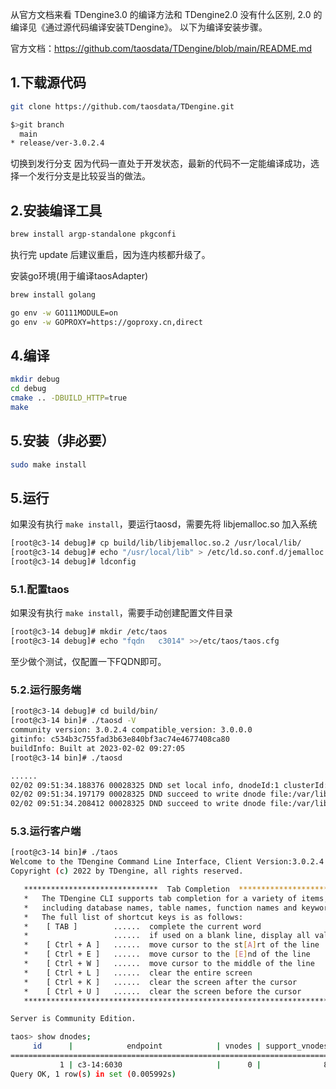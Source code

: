 
从官方文档来看 TDengine3.0 的编译方法和 TDengine2.0 没有什么区别, 2.0 的编译见《通过源代码编译安装TDengine》。
以下为编译安装步骤。

官方文档：https://github.com/taosdata/TDengine/blob/main/README.md


## 1.下载源代码

```bash
git clone https://github.com/taosdata/TDengine.git
```

```bash
$>git branch
  main
* release/ver-3.0.2.4
```
切换到发行分支
因为代码一直处于开发状态，最新的代码不一定能编译成功，选择一个发行分支是比较妥当的做法。


## 2.安装编译工具

```bash
brew install argp-standalone pkgconfi
```
执行完 update 后建议重启，因为连内核都升级了。

安装go环境(用于编译taosAdapter)

```bash
brew install golang

go env -w GO111MODULE=on
go env -w GOPROXY=https://goproxy.cn,direct
```




## 4.编译

```bash
mkdir debug
cd debug
cmake .. -DBUILD_HTTP=true 
make
```


## 5.安装（非必要）
```bash
sudo make install
```

## 5.运行
如果没有执行 `make install`，要运行taosd，需要先将 libjemalloc.so 加入系统
```bash
[root@c3-14 debug]# cp build/lib/libjemalloc.so.2 /usr/local/lib/
[root@c3-14 debug]# echo "/usr/local/lib" > /etc/ld.so.conf.d/jemalloc.conf
[root@c3-14 debug]# ldconfig
```

### 5.1.配置taos
如果没有执行 `make install`，需要手动创建配置文件目录

```bash
[root@c3-14 debug]# mkdir /etc/taos
[root@c3-14 debug]# echo "fqdn   c3014" >>/etc/taos/taos.cfg
```
至少做个测试，仅配置一下FQDN即可。

### 5.2.运行服务端
```bash
[root@c3-14 debug]# cd build/bin/
[root@c3-14 bin]# ./taosd -V
community version: 3.0.2.4 compatible_version: 3.0.0.0
gitinfo: c534b3c755fad3b63e840bf3ac74e4677408ca80
buildInfo: Built at 2023-02-02 09:27:05
[root@c3-14 bin]# ./taosd 

......
02/02 09:51:34.188376 00028325 DND set local info, dnodeId:1 clusterId:5922813819038311320
02/02 09:51:34.197179 00028325 DND succeed to write dnode file:/var/lib/taos//dnode/dnode.json, dnodeVer:2
02/02 09:51:34.208412 00028325 DND succeed to write dnode file:/var/lib/taos//dnode/dnode.json, dnodeVer:2
```


### 5.3.运行客户端
```bash
[root@c3-14 bin]# ./taos
Welcome to the TDengine Command Line Interface, Client Version:3.0.2.4
Copyright (c) 2022 by TDengine, all rights reserved.

   ******************************  Tab Completion  **********************************
   *   The TDengine CLI supports tab completion for a variety of items,             *
   *   including database names, table names, function names and keywords.          *
   *   The full list of shortcut keys is as follows:                                *
   *    [ TAB ]        ......  complete the current word                            *
   *                   ......  if used on a blank line, display all valid commands  *
   *    [ Ctrl + A ]   ......  move cursor to the st[A]rt of the line               *
   *    [ Ctrl + E ]   ......  move cursor to the [E]nd of the line                 *
   *    [ Ctrl + W ]   ......  move cursor to the middle of the line                *
   *    [ Ctrl + L ]   ......  clear the entire screen                              *
   *    [ Ctrl + K ]   ......  clear the screen after the cursor                    *
   *    [ Ctrl + U ]   ......  clear the screen before the cursor                   *
   **********************************************************************************

Server is Community Edition.

taos> show dnodes;
     id      |            endpoint            | vnodes | support_vnodes |   status   |       create_time       |              note              |
=================================================================================================================================================
           1 | c3-14:6030                     |      0 |              8 | ready      | 2023-02-02 09:51:33.379 |                                |
Query OK, 1 row(s) in set (0.005992s)

```